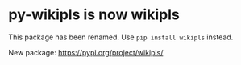 # py-wikipls is now wikipls

This package has been renamed. Use `pip install wikipls` instead.

New package: https://pypi.org/project/wikipls/
